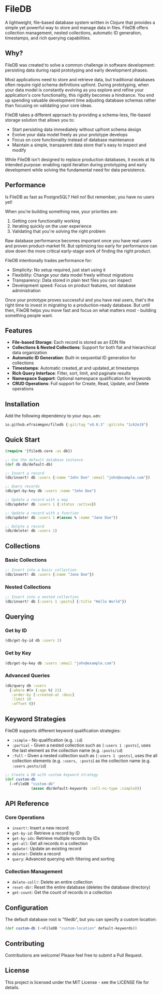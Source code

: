 # FileDB

A lightweight, file-based database system written in Clojure that provides a simple yet powerful way to store and manage data in files. FileDB offers collection management, nested collections, automatic ID generation, timestamps, and rich querying capabilities.

## Why?

FileDB was created to solve a common challenge in software development: persisting data during rapid prototyping and early development phases.

Most applications need to store and retrieve data, but traditional databases often require rigid schema definitions upfront. During prototyping, when your data model is constantly evolving as you explore and refine your application's core functionality, this rigidity becomes a hindrance. You end up spending valuable development time adjusting database schemas rather than focusing on validating your core ideas.

FileDB takes a different approach by providing a schema-less, file-based storage solution that allows you to:

- Start persisting data immediately without upfront schema design
- Evolve your data model freely as your prototype develops
- Focus on core functionality instead of database maintenance
- Maintain a simple, transparent data store that's easy to inspect and modify

While FileDB isn't designed to replace production databases, it excels at its intended purpose: enabling rapid iteration during prototyping and early development while solving the fundamental need for data persistence.


## Performance

Is FileDB as fast as PostgreSQL? Hell no! But remember, you have no users yet! 

When you're building something new, your priorities are:

1. Getting core functionality working
2. Iterating quickly on the user experience 
3. Validating that you're solving the right problem

Raw database performance becomes important once you have real users and proven product-market fit. But optimizing too early for performance can slow down the more critical early-stage work of finding the right product.

FileDB intentionally trades performance for:

- Simplicity: No setup required, just start using it
- Flexibility: Change your data model freely without migrations
- Transparency: Data stored in plain text files you can inspect
- Development speed: Focus on product features, not database administration

Once your prototype proves successful and you have real users, that's the right time to invest in migrating to a production-ready database. But until then, FileDB helps you move fast and focus on what matters most - building something people want.

## Features

- **File-based Storage**: Each record is stored as an EDN file
- **Collections & Nested Collections**: Support for both flat and hierarchical data organization
- **Automatic ID Generation**: Built-in sequential ID generation for collections
- **Timestamps**: Automatic created_at and updated_at timestamps
- **Rich Query Interface**: Filter, sort, limit, and paginate results
- **Namespace Support**: Optional namespace qualification for keywords
- **CRUD Operations**: Full support for Create, Read, Update, and Delete operations

## Installation

Add the following dependency to your `deps.edn`:

```clojure
io.github.efraimmgon/filedb {:git/tag "v0.0.3" :git/sha "1c62e19"}
```

## Quick Start

```clojure
(require '[filedb.core :as db])

;; Use the default database instance
(def db db/default-db)

;; Insert a record
(db/insert! db :users {:name "John Doe" :email "john@example.com"})

;; Query records
(db/get-by-key db :users :name "John Doe")

;; Update a record with a map
(db/update! db :users 1 {:status :active})

;; Update a record with a function
(db/update! db :users 1 #(assoc % :name "Jane Doe"))

;; Delete a record
(db/delete! db :users 1)
```

## Collections

### Basic Collections

```clojure
;; Insert into a basic collection
(db/insert! db :users {:name "Jane Doe"})
```

### Nested Collections

```clojure
;; Insert into a nested collection
(db/insert! db [:users 1 :posts] {:title "Hello World"})
```

## Querying

### Get by ID

```clojure
(db/get-by-id db :users 1)
```

### Get by Key

```clojure
(db/get-by-key db :users :email "john@example.com")
```

### Advanced Queries

```clojure
(db/query db :users 
  {:where #(> (:age %) 21)
   :order-by [:created-at :desc]
   :limit 10
   :offset 0})
```

## Keyword Strategies

FileDB supports different keyword qualification strategies:

- `:simple` - No qualification (e.g. `:id`)
- `:partial` - Given a nested collection such as `[:users 1 :posts]`, uses the last element as the collection name (e.g. `:posts/id`)
- `:full` - Given a nested collection such as `[:users 1 :posts]`, uses the all collection elements (e.g. `:users, :posts`) as the collection name (e.g. `:users.posts/id`)

```clojure
;; Create a DB with custom keyword strategy
(def custom-db 
  (->FileDB "custom-db" 
            (assoc db/default-keywords :coll-ns-type :simple)))
```

## API Reference

### Core Operations

- `insert!`: Insert a new record
- `get-by-id`: Retrieve a record by ID
- `get-by-ids`: Retrieve multiple records by IDs
- `get-all`: Get all records in a collection
- `update!`: Update an existing record
- `delete!`: Delete a record
- `query`: Advanced querying with filtering and sorting

### Collection Management

- `delete-coll!`: Delete an entire collection
- `reset-db!`: Reset the entire database (deletes the database directory)
- `get-count`: Get the count of records in a collection

## Configuration

The default database root is "filedb", but you can specify a custom location:

```clojure
(def custom-db (->FileDB "custom-location" default-keywords))
```

## Contributing

Contributions are welcome! Please feel free to submit a Pull Request.

## License

This project is licensed under the MIT License - see the LICENSE file for details. 